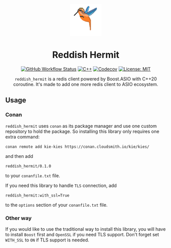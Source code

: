 <div align="center">
<img src="https://raw.githubusercontent.com/Kidsunbo/static_file/main/reddish_hermit/reddish%20hermit.png" style="width:100px; height:100px">
<h1>Reddish Hermit</h1>

[![GitHub Workflow Status](https://img.shields.io/github/actions/workflow/status/Kidsunbo/reddish_hermit/cmake.yml?label=Build&logo=CMake&style=flat-square)](https://github.com/Kidsunbo/reddish_hermit/actions/workflows/cmake.yml)
[![C++](https://img.shields.io/badge/C%2B%2B-20-brightgreen?style=flat-square&logo=cplusplus)](https://isocpp.org)
[![Codecov](https://img.shields.io/codecov/c/github/Kidsunbo/reddish_hermit?logo=codecov&style=flat-square)](https://codecov.io/gh/Kidsunbo/reddish_hermit)
[![License: MIT](https://img.shields.io/badge/License-MIT-blue.svg)](https://opensource.org/licenses/MIT)


`reddish_hermit` is a redis client powered by Boost.ASIO with C++20 coroutine. It's made to add one more redis client to ASIO ecosystem.
</div>

## Usage
### Conan
`reddish_hermit` uses `conan` as its package manager and use one custom repository to hold the package. So installing this library only requires one
extra command:

```
conan remote add kie-kies https://conan.cloudsmith.io/kie/kies/
```

and then add 
```
reddish_hermit/0.1.0
```
to your `conanfile.txt` file.

If you need this library to handle `TLS` connection, add 
```
reddish_hermit:with_ssl=True
```
to the `options` section of your `conanfile.txt` file.

### Other way
If you would like to use the traditional way to install this library, you will have to install `Boost` first and `OpenSSL` if you need TLS support. Don't forget set `WITH_SSL` to `ON` if TLS support is needed.
